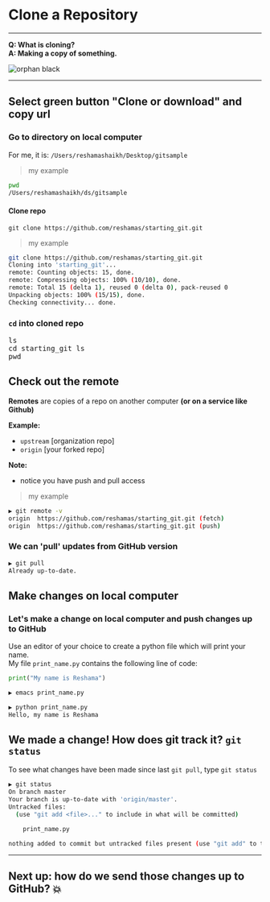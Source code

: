 # Clone a Repository
---
**Q:  What is cloning?**  
**A:  Making a copy of something.**

![orphan black](../images/orphan_black.jpg)

---

## Select green button "Clone or download" and copy url

### Go to directory on local computer  
For me, it is: `/Users/reshamashaikh/Desktop/gitsample`  
>my example
```bash
pwd
/Users/reshamashaikh/ds/gitsample
```

#### Clone repo
`git clone https://github.com/reshamas/starting_git.git`  

>my example  
```bash
git clone https://github.com/reshamas/starting_git.git
Cloning into 'starting_git'...
remote: Counting objects: 15, done.
remote: Compressing objects: 100% (10/10), done.
remote: Total 15 (delta 1), reused 0 (delta 0), pack-reused 0
Unpacking objects: 100% (15/15), done.
Checking connectivity... done.
```

### `cd` into cloned repo
<kbd> ls </kbd>  
<kbd> cd starting_git </kbd>
<kbd> ls </kbd>  
<kbd> pwd </kbd>  

## Check out the remote
**Remotes** are copies of a repo on another computer **(or on a service like Github)**  

**Example:**  
* `upstream` [organization repo]
* `origin`   [your forked repo]

**Note:**  
* notice you have push and pull access  

>my example  
```bash
▶ git remote -v
origin	https://github.com/reshamas/starting_git.git (fetch)
origin	https://github.com/reshamas/starting_git.git (push)
```

### We can 'pull' updates from GitHub version
```bash
▶ git pull
Already up-to-date.
```

## Make changes on local computer 

### Let's make a change on local computer and push changes up to GitHub
Use an editor of your choice to create a python file which will print your name.  
My file `print_name.py` contains the following line of code:  
```python
print("My name is Reshama")
```

```bash
▶ emacs print_name.py

▶ python print_name.py 
Hello, my name is Reshama
```

## We made a change!  How does git track it? `git status`
To see what changes have been made since last `git pull`, type `git status`  
```bash
▶ git status
On branch master
Your branch is up-to-date with 'origin/master'.
Untracked files:
  (use "git add <file>..." to include in what will be committed)

	print_name.py

nothing added to commit but untracked files present (use "git add" to track)

```
---

## Next up:  how do we send those changes up to GitHub? :boom:


